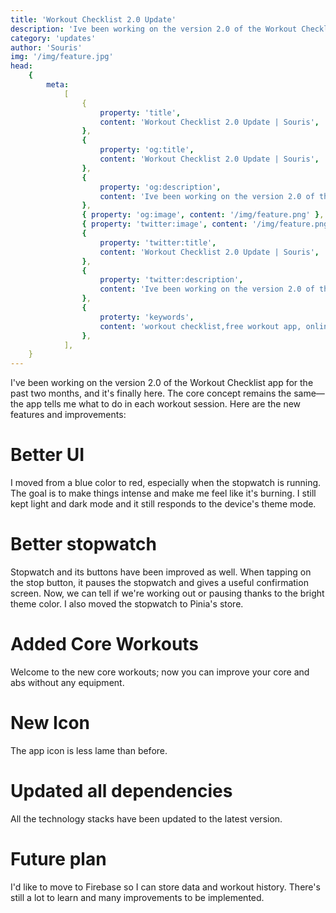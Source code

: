 ```yaml
---
title: 'Workout Checklist 2.0 Update'
description: 'Ive been working on the version 2.0 of the Workout Checklist app for the past two months, and its finally here.'
category: 'updates'
author: 'Souris'
img: '/img/feature.jpg'
head:
    {
        meta:
            [
                {
                    property: 'title',
                    content: 'Workout Checklist 2.0 Update | Souris',
                },
                {
                    property: 'og:title',
                    content: 'Workout Checklist 2.0 Update | Souris',
                },
                {
                    property: 'og:description',
                    content: 'Ive been working on the version 2.0 of the Workout Checklist app for the past two months, and its finally here.',
                },
                { property: 'og:image', content: '/img/feature.png' },
                { property: 'twitter:image', content: '/img/feature.png' },
                {
                    property: 'twitter:title',
                    content: 'Workout Checklist 2.0 Update | Souris',
                },
                {
                    property: 'twitter:description',
                    content: 'Ive been working on the version 2.0 of the Workout Checklist app for the past two months, and its finally here.',
                },
                {
                    proterty: 'keywords',
                    content: 'workout checklist,free workout app, online workout app',
                },
            ],
    }
---
```


I've been working on the version 2.0 of the Workout Checklist app for the past two months, and it's finally here. The core concept remains the same—the app tells me what to do in each workout session. Here are the new features and improvements:

<!--more-->

# Better UI

I moved from a blue color to red, especially when the stopwatch is running. The goal is to make things intense and make me feel like it's burning. I still kept light and dark mode and it still responds to the device's theme mode.

# Better stopwatch

Stopwatch and its buttons have been improved as well. When tapping on the stop button, it pauses the stopwatch and gives a useful confirmation screen. Now, we can tell if we're working out or pausing thanks to the bright theme color. I also moved the stopwatch to Pinia's store.

# Added Core Workouts

Welcome to the new core workouts; now you can improve your core and abs without any equipment.

# New Icon

The app icon is less lame than before.

# Updated all dependencies

All the technology stacks have been updated to the latest version.

# Future plan

I'd like to move to Firebase so I can store data and workout history. There's still a lot to learn and many improvements to be implemented.
